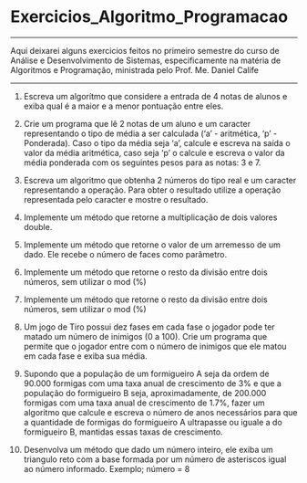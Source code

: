 # Exercicios_Algoritmo_Programacao

---

Aqui deixarei alguns exercicios feitos no primeiro semestre do curso de Análise e Desenvolvimento de Sistemas, especificamente na matéria de Algoritmos e Programação, ministrada pelo Prof. Me. Daniel Calife

---

1)  Escreva um algorítmo que considere a entrada de 4 notas de alunos e exiba qual é a maior e
a menor pontuação entre eles.

2)  Crie um programa que lê 2 notas de um aluno e um caracter representando o tipo de média a
ser calculada (‘a’ - aritmética, ‘p’ - Ponderada). Caso o tipo da média seja ‘a’, calcule e escreva
na saída o valor da média aritmética, caso seja ‘p’ o calcule e escreva o valor da média ponderada
com os seguintes pesos para as notas: 3 e 7.

3)  Escreva um algoritmo que obtenha 2 números do tipo real e um caracter representando a
operação. Para obter o resultado utilize a operação representada pelo caracter e mostre o
resultado.

4) Implemente um método que retorne a multiplicação de dois valores double.
 
5) Implemente um método que retorne o valor de um arremesso de um dado. Ele recebe o número
de faces como parâmetro.

6) Implemente um método que retorne o resto da divisão entre dois números, sem utilizar o mod (%)


7) Implemente um método que retorne o resto da divisão entre dois números, sem utilizar o mod (%)


8) Um jogo de Tiro possui dez fases em cada fase o jogador pode ter matado um número de
inimigos (0 a 100). Crie um programa que permite que o jogador entre com o número de inimigos
que ele matou em cada fase e exiba sua média.

9) Supondo que a população de um formigueiro A seja da ordem de 90.000 formigas com uma
taxa anual de crescimento de 3% e que a população do formigueiro B seja, aproximadamente,
de 200.000 formigas com uma taxa anual de crescimento de 1.7%, fazer um algoritmo que
calcule e escreva o número de anos necessários para que a quantidade de formigas do
formigueiro A ultrapasse ou iguale a do formigueiro B, mantidas essas taxas de crescimento.

10) Desenvolva um método que dado um número inteiro, ele exiba um triangulo reto com a base
formada por um número de asteriscos igual ao número informado. Exemplo; número = 8
